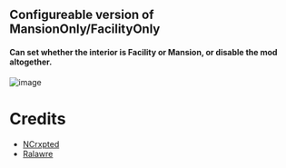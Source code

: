 ## Configureable version of MansionOnly/FacilityOnly
#### Can set whether the interior is Facility or Mansion, or disable the mod altogether.
![image](https://github.com/DeathWrench/FacilityOrMansion/assets/45341450/a963c906-45b2-477c-ae54-4a50ec7a5bee)

# Credits
- [NCrxpted](https://thunderstore.io/c/lethal-company/p/Ncrxpted/MansionOnly/)
- [Ralawre](https://thunderstore.io/c/lethal-company/p/Ralawre/FacilityOnly/)
